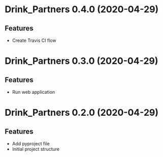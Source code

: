 Drink_Partners 0.4.0 (2020-04-29)
=================================

Features
--------

- Create Travis CI flow


Drink_Partners 0.3.0 (2020-04-29)
=================================

Features
--------

- Run web application


Drink_Partners 0.2.0 (2020-04-29)
=================================

Features
--------

- Add pyproject file
- Initial project structure
